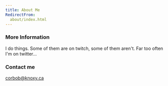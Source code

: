 ```yaml
---
title: About Me
RedirectFrom:
  about/index.html
---
```

### More Information

I do things. Some of them are on twitch, some of them aren't. Far too often I'm on twitter...

### Contact me

[corbob@knoxy.ca](mailto:corbob@knoxy.ca)

